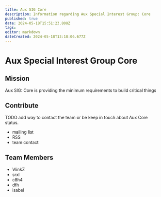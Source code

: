 ```yaml
---
title: Aux SIG Core
description: Information regarding Aux Special Interest Group: Core
published: true
date: 2024-05-18T15:51:23.808Z
tags: 
editor: markdown
dateCreated: 2024-05-18T13:18:06.677Z
---
```


# Aux Special Interest Group Core
## Mission
Aux SIG: Core is providing the minimum requirements to build critical things

## Contribute
TODO add way to contact the team or be keep in touch about Aux Core status.
- mailing list
- RSS
- team contact

## Team Members
- VlinkZ
- srxl
- c8h4
- dfh
- isabel